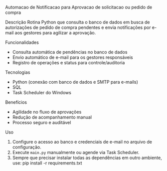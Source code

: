 Automacao de Notificacao para Aprovacao de solicitacao ou pedido de compra

Descrição
Rotina Python que consulta o banco de dados em busca de autorizações de pedido de compra pendentes e envia notificações por e-mail aos gestores para agilizar a aprovação.

Funcionalidades
- Consulta automática de pendências no banco de dados
- Envio automático de e-mail para os gestores responsáveis
- Registro de operações e status para controle/auditoria

Tecnologias
- Python (conexão com banco de dados e SMTP para e-mails)
- SQL
- Task Scheduler do Windows

Benefícios
- Agilidade no fluxo de aprovações
- Redução de acompanhamento manual
- Processo seguro e auditável

Uso
1. Configure o acesso ao banco e credenciais de e-mail no arquivo de configuração.
2. Execute `main.py` manualmente ou agende via Task Scheduler.
3. Sempre que precisar instalar todas as dependências em outro ambiente, use:
     pip install -r requirements.txt

